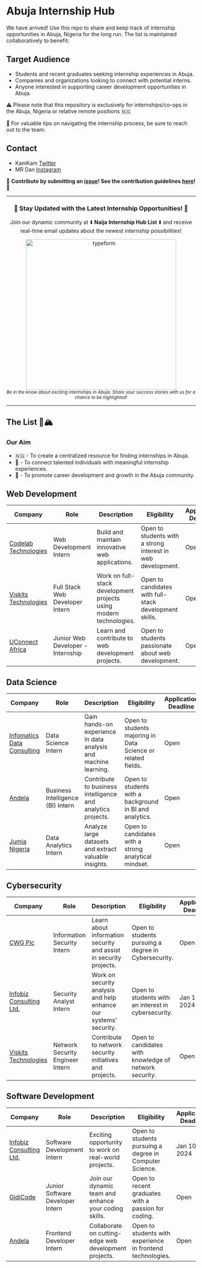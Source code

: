 # Abuja Internship Hub

We have arrived! Use this repo to share and keep track of internship opportunities in Abuja, Nigeria for the long run. The list is maintained collaboratively to benefit:

## Target Audience

* Students and recent graduates seeking internship experiences in Abuja.
* Companies and organizations looking to connect with potential interns.
* Anyone interested in supporting career development opportunities in Abuja.


:warning: Please note that this repository is exclusively for internships/co-ops in the Abuja, Nigeria or relative remote positions 🇳🇬

🧠 For valuable tips on navigating the internship process, be sure to reach out to the team:

## Contact

* KamKam [Twitter](https://twitter.com/BIG_KAMKAM)
* MR Dan [Instagram](https://instagram.com/dans.io?igshid=ZDdkNTZiNTM=)

🙏 **Contribute by submitting an [issue](#)! See the contribution guidelines [here](./CONTRIBUTING.md)!** 🙏


---
<div align="center">
	<h3>🚀 Stay Updated with the Latest Internship Opportunities! 🌟</h3>
	<p>
		Join our dynamic community at ⬇️ <strong>Naija Internship Hub List</strong> ⬇️ and receive real-time email updates about the newest internship possibilities!
			<br>
			<div>
			<a href="https://shorturl.at/fqzLU" target="_blank">
          <img src="https://i.imgur.com/n8ZX4tt.png" width="400" alt="typeform">
        </a>
			</div>
		<sub><i>Be in the know about exciting internships in Abuja. Share your success stories with us for a chance to be highlighted!</i></sub>
	</p>
</div>



---

## The List 🚴🏔

### Our Aim
 - 🇳🇬 - To create a centralized resource for finding internships in Abuja.
 - 🛂 - To connect talented individuals with meaningful internship experiences.
 - 💸 - To promote career development and growth in the Abuja community.

<!-- Please leave a one line gap between this and the table TABLE_START (DO NOT CHANGE THIS LINE) -->

## Web Development

| Company | Role | Description | Eligibility | Application Deadline | Contact |
| ------- | ---- | ----------- | ------------ | --------------------- | ------- |
| [Codelab Technologies](https://www.codelabtech.com/) | Web Development Intern | Build and maintain innovative web applications. | Open to students with a strong interest in web development. | Open | info@codelabtech.com |
| [Viskits Technologies](https://www.viskits.com/) | Full Stack Web Developer Intern | Work on full-stack development projects using modern technologies. | Open to candidates with full-stack development skills. | Open | careers@viskits.com |
| [UConnect Africa](https://www.uconnectafrica.com/) | Junior Web Developer - Internship | Learn and contribute to web development projects. | Open to students passionate about web development. | Open | internship@uconnectafrica.com |

## Data Science

| Company | Role | Description | Eligibility | Application Deadline | Contact |
| ------- | ---- | ----------- | ------------ | --------------------- | ------- |
| [Infomatics Data Consulting](https://www.infomaticsdata.com/) | Data Science Intern | Gain hands-on experience in data analysis and machine learning. | Open to students majoring in Data Science or related fields. | Open | careers@infomaticsdata.com |
| [Andela](https://andela.com/) | Business Intelligence (BI) Intern | Contribute to business intelligence and analytics projects. | Open to students with a background in BI and analytics. | Open | recruitment@andela.com |
| [Jumia Nigeria](https://www.jumia.com.ng/) | Data Analytics Intern | Analyze large datasets and extract valuable insights. | Open to candidates with a strong analytical mindset. | Open | jobs@jumia.com |

## Cybersecurity

| Company | Role | Description | Eligibility | Application Deadline | Contact |
| ------- | ---- | ----------- | ------------ | --------------------- | ------- |
| [CWG Plc](https://www.cwg-plc.com/) | Information Security Intern | Learn about information security and assist in security projects. | Open to students pursuing a degree in Cybersecurity. | Open | info@cwg-plc.com |
| [Infobiz Consulting Ltd.](https://www.infobiz.com/) | Security Analyst Intern | Work on security analysis and help enhance our systems' security. | Open to students with an interest in cybersecurity. | Jan 10, 2024 | hr@infobiz.com |
| [Viskits Technologies](https://www.viskits.com/) | Network Security Engineer Intern | Contribute to network security initiatives and projects. | Open to candidates with knowledge of network security. | Open | careers@viskits.com |


## Software Development

| Company | Role | Description | Eligibility | Application Deadline | Contact |
| ------- | ---- | ----------- | ------------ | --------------------- | ------- |
| [Infobiz Consulting Ltd.](https://www.infobiz.com/) | Software Development Intern | Exciting opportunity to work on real-world projects. | Open to students pursuing a degree in Computer Science. | Jan 10, 2024 | hr@infobiz.com |
| [GidiCode](https://www.gidicode.com/) | Junior Software Developer Intern | Join our dynamic team and enhance your coding skills. | Open to recent graduates with a passion for coding. | Open | careers@gidicode.com |
| [Andela](https://andela.com/) | Frontend Developer Intern | Collaborate on cutting-edge web development projects. | Open to students with experience in frontend technologies. | Open | recruitment@andela.com |
